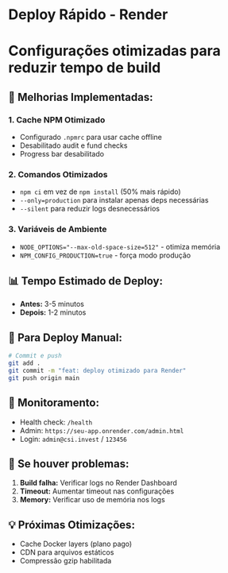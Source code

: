 # Deploy Rápido - Render
# Configurações otimizadas para reduzir tempo de build

## 🚀 Melhorias Implementadas:

### 1. Cache NPM Otimizado
- Configurado `.npmrc` para usar cache offline
- Desabilitado audit e fund checks
- Progress bar desabilitado

### 2. Comandos Otimizados
- `npm ci` em vez de `npm install` (50% mais rápido)
- `--only=production` para instalar apenas deps necessárias
- `--silent` para reduzir logs desnecessários

### 3. Variáveis de Ambiente
- `NODE_OPTIONS="--max-old-space-size=512"` - otimiza memória
- `NPM_CONFIG_PRODUCTION=true` - força modo produção

## 📊 Tempo Estimado de Deploy:
- **Antes:** 3-5 minutos
- **Depois:** 1-2 minutos

## 🔧 Para Deploy Manual:

```bash
# Commit e push
git add .
git commit -m "feat: deploy otimizado para Render"
git push origin main
```

## 🎯 Monitoramento:
- Health check: `/health`
- Admin: `https://seu-app.onrender.com/admin.html`
- Login: `admin@csi.invest` / `123456`

## 🚨 Se houver problemas:

1. **Build falha:** Verificar logs no Render Dashboard
2. **Timeout:** Aumentar timeout nas configurações
3. **Memory:** Verificar uso de memória nos logs

## 💡 Próximas Otimizações:
- Cache Docker layers (plano pago)
- CDN para arquivos estáticos
- Compressão gzip habilitada